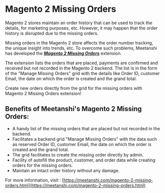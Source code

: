 # Magento 2 Missing Orders

Magento 2 stores maintain an order history that can be used to track the details, for marketing purposes, etc. However, it may happen that the order history is disrupted due to the missing orders.

Missing orders in the Magento 2 store affects the order number tracking, the unique insight into trends, etc. To overcome such problems, Meetanshi has developed the [***Magento 2 Missing Orders***](https://meetanshi.com/magento-2-missing-orders.html) extension.

The extension lists the orders that are placed, payments are confirmed and received but not recorded in the Magento 2 backend. The list is in the form of the "Manage Missing Orders" grid with the details like Order ID, customer Email, the date on which the order is created and the grand total.

Create new orders directly from the grid for the missing orders with Magento 2 Missing Orders extension!

## Benefits of Meetanshi's Magento 2 Missing Orders: ##

* A handy list of the missing orders that are placed but not recorded in the backend.
* Facilitates a backend grid "Manage Missing Orders" with the data such as reserved Order ID, customer Email, the date on which the order is created and the grand total.
* The grid facilitates to create the missing order directly by admin.
* Facility of autofill the product, customer, and order data while creating orders for the missing orders.
* Maintain an intact order history without any damage.

For more information, visit : [https://meetanshi.com/magento-2-missing-orders.html](https://meetanshi.com/magento-2-missing-orders.html)
